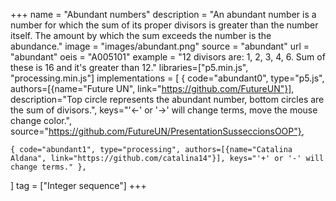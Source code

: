 +++
name = "Abundant numbers"
description = "An abundant number is a number for which the sum of its proper divisors is greater than the number itself. The amount by which the sum exceeds the number is the abundance."
image = "images/abundant.png"
source = "abundant"
url = "abundant"
oeis = "A005101"
example = "12 divisors are: 1, 2, 3, 4, 6. Sum of these is 16 and it's greater than 12."
libraries=["p5.min.js", "processing.min.js"]
implementations =  [
    { code="abundant0", type="p5.js", authors=[{name="Future UN", link="https://github.com/FutureUN"}], description="Top circle represents the abundant number, bottom circles are the sum of divisors.", keys="'←' or '→' will change terms, move the mouse change color.", source="https://github.com/FutureUN/PresentationSusseccionsOOP"}, 
    
    { code="abundant1", type="processing", authors=[{name="Catalina Aldana", link="https://github.com/catalina14"}], keys="'+' or '-' will change terms." }, 
]
tag = ["Integer sequence"]
+++